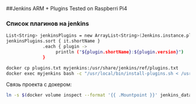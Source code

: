 ##Jenkins ARM + Plugins
Tested on Raspberri Pi4

### Список плагинов на jenkins
```bash
List<String> jenkinsPlugins = new ArrayList<String>(Jenkins.instance.pluginManager.plugins);
jenkinsPlugins.sort { it.shortName }
              .each { plugin ->
                   println ("${plugin.shortName}:${plugin.version}")
              }
```

```bash
docker cp plugins.txt myjenkins:/usr/share/jenkins/ref/plugins.txt
docker exec myjenkins bash -c "/usr/local/bin/install-plugins.sh < /usr/share/jenkins/ref/plugins.txt"
```

Связь проекта c докером:
```bash
ln -s $(docker volume inspect --format '{{ .Mountpoint }}' jenkins_data) /var/jenkins_home
```
